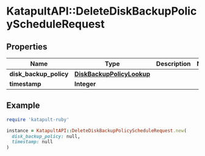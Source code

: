 # KatapultAPI::DeleteDiskBackupPolicyScheduleRequest

## Properties

| Name | Type | Description | Notes |
| ---- | ---- | ----------- | ----- |
| **disk_backup_policy** | [**DiskBackupPolicyLookup**](DiskBackupPolicyLookup.md) |  |  |
| **timestamp** | **Integer** |  |  |

## Example

```ruby
require 'katapult-ruby'

instance = KatapultAPI::DeleteDiskBackupPolicyScheduleRequest.new(
  disk_backup_policy: null,
  timestamp: null
)
```

